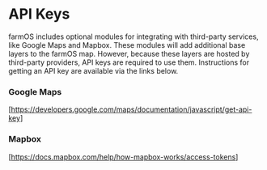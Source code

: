 # API Keys

farmOS includes optional modules for integrating with third-party services, like
Google Maps and Mapbox. These modules will add additional base layers to the
farmOS map. However, because these layers are hosted by third-party providers,
API keys are required to use them. Instructions for getting an API key are
available via the links below.

### Google Maps

[https://developers.google.com/maps/documentation/javascript/get-api-key]

### Mapbox

[https://docs.mapbox.com/help/how-mapbox-works/access-tokens]

[https://developers.google.com/maps/documentation/javascript/get-api-key]: https://developers.google.com/maps/documentation/javascript/get-api-key
[https://docs.mapbox.com/help/how-mapbox-works/access-tokens]: https://docs.mapbox.com/help/how-mapbox-works/access-tokens

